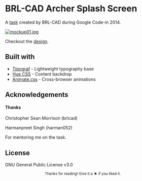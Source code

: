 # BRL-CAD Archer Splash Screen

A [task](https://www.google-melange.com/archive/gci/2014/orgs/brlcad/tasks/5670223239708672.html) created by BRL-CAD during Google Code-in 2014.

[![mockup01.jpg](https://s1.postimg.org/9tneppokin/mockup01.jpg)](https://postimg.org/image/3tf8kzeyu3/)

Checkout the [design](https://maitreyav.github.io/Archer-SplashScreen).


## Built with
* [Tipograf](https://github.com/mightyCrow/tipograf) - Lightweight typography base
* [Hue CSS](https://github.com/evankarageorgos/hue) - Content backdrop
* [Animate.css](https://github.com/daneden/animate.css) - Cross-browser animations

## Acknowledgements

#### Thanks

Christopher Sean Morrison (brlcad)

Harmanpreet Singh (harman052)

For mentoring me on the task.

## License
GNU General Public License v3.0

<p align="center">
<sub>Thanks for reading! Give it a ★ if you liked it.</sub>
</p>
